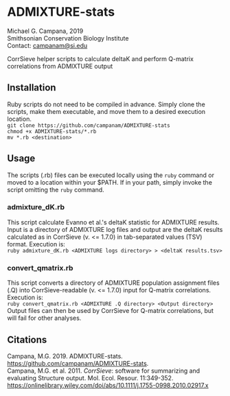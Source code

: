 # ADMIXTURE-stats  

Michael G. Campana, 2019  
Smithsonian Conservation Biology Institute  
Contact: campanam@si.edu  

CorrSieve helper scripts to calculate deltaK and perform Q-matrix correlations from ADMIXTURE output  

## Installation  
Ruby scripts do not need to be compiled in advance. Simply clone the scripts, make them executable, and move them to a desired execution location.  
`git clone https://github.com/campanam/ADMIXTURE-stats`  
`chmod +x ADMIXTURE-stats/*.rb`  
`mv *.rb <destination>`  

## Usage
The scripts (.rb) files can be executed locally using the `ruby` command or moved to a location within your $PATH. If in your path, simply invoke the script omitting the `ruby` command.    

### admixture_dK.rb  
This script calculate Evanno et al.'s deltaK statistic for ADMIXTURE results. Input is a directory of ADMIXTURE log files and output are the deltaK results calculated as in CorrSieve (v. <= 1.7.0) in tab-separated values (TSV) format. Execution is:  
`ruby admixture_dK.rb <ADMIXTURE logs directory> > <deltaK results.tsv>`  

### convert_qmatrix.rb
This script converts a directory of ADMIXTURE population assignment files (.Q) into CorrSieve-readable (v. <= 1.7.0) input for Q-matrix correlations. Execution is:  
`ruby convert_qmatrix.rb <ADMIXTURE .Q directory> <Output directory>`  
Output files can then be used by CorrSieve for Q-matrix correlations, but will fail for other analyses.  

## Citations
Campana, M.G. 2019. ADMIXTURE-stats. https://github.com/campanam/ADMIXTURE-stats.  
Campana, M.G. et al. 2011. *CorrSieve*: software for summarizing and evaluating Structure output. Mol. Ecol. Resour. 11:349-352. https://onlinelibrary.wiley.com/doi/abs/10.1111/j.1755-0998.2010.02917.x  
